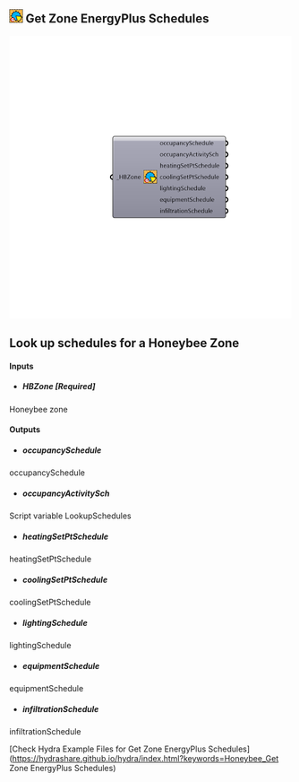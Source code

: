 ## ![](../../images/icons/Get_Zone_EnergyPlus_Schedules.png) Get Zone EnergyPlus Schedules

![](../../images/components/Get_Zone_EnergyPlus_Schedules.png)

Look up schedules for a Honeybee Zone
 -
 

#### Inputs
* ##### HBZone [Required]
Honeybee zone

#### Outputs
* ##### occupancySchedule
occupancySchedule
* ##### occupancyActivitySch
Script variable LookupSchedules
* ##### heatingSetPtSchedule
heatingSetPtSchedule
* ##### coolingSetPtSchedule
coolingSetPtSchedule
* ##### lightingSchedule
lightingSchedule
* ##### equipmentSchedule
equipmentSchedule
* ##### infiltrationSchedule
infiltrationSchedule


[Check Hydra Example Files for Get Zone EnergyPlus Schedules](https://hydrashare.github.io/hydra/index.html?keywords=Honeybee_Get Zone EnergyPlus Schedules)